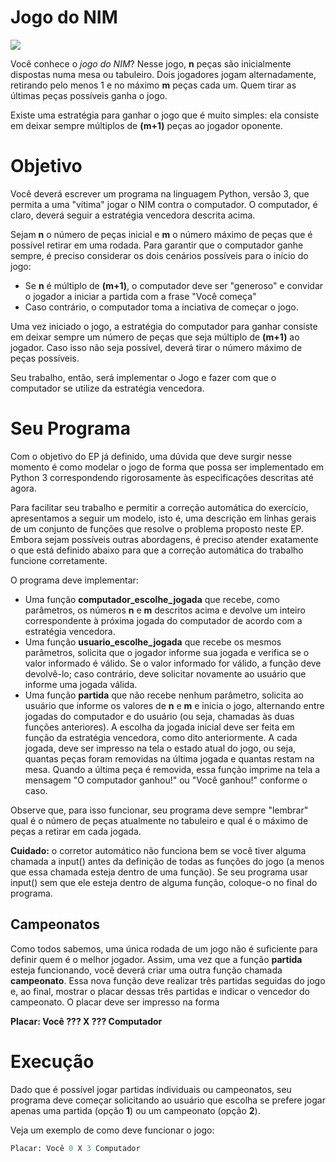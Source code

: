 # Jogo do NIM

![](https://i.pinimg.com/originals/9f/71/05/9f710533e1a61ceada846f2aff493a8a.jpg)

Você conhece o _jogo do NIM_? Nesse jogo, **n** peças são inicialmente dispostas numa mesa ou tabuleiro. Dois jogadores jogam alternadamente, retirando pelo menos 1 e no máximo **m** peças cada um. Quem tirar as últimas peças possíveis ganha o jogo.

Existe uma estratégia para ganhar o jogo que é muito simples: ela consiste em deixar sempre múltiplos de **(m+1)** peças ao jogador oponente.

# Objetivo

Você deverá escrever um programa na linguagem Python, versão 3, que permita a uma "vítima" jogar o NIM contra o computador. O computador, é claro, deverá seguir a estratégia vencedora descrita acima.

Sejam **n** o número de peças inicial e **m** o número máximo de peças que é possível retirar em uma rodada. Para garantir que o computador ganhe sempre, é preciso considerar os dois cenários possíveis para o início do jogo:

-   Se **n** é múltiplo de **(m+1)**, o computador deve ser "generoso" e convidar o jogador a iniciar a partida com a frase "Você começa"
-   Caso contrário, o computador toma a inciativa de começar o jogo.

Uma vez iniciado o jogo, a estratégia do computador para ganhar consiste em deixar sempre um número de peças que seja múltiplo de **(m+1)** ao jogador. Caso isso não seja possível, deverá tirar o número máximo de peças possíveis.

Seu trabalho, então, será implementar o Jogo e fazer com que o computador se utilize da estratégia vencedora.

# Seu Programa

Com o objetivo do EP já definido, uma dúvida que deve surgir nesse momento é como modelar o jogo de forma que possa ser implementado em Python 3 correspondendo rigorosamente às especificações descritas até agora.

Para facilitar seu trabalho e permitir a correção automática do exercício, apresentamos a seguir um modelo, isto é, uma descrição em linhas gerais de um conjunto de funções que resolve o problema proposto neste EP. Embora sejam possíveis outras abordagens, é preciso atender exatamente o que está definido abaixo para que a correção automática do trabalho funcione corretamente.

O programa deve implementar:

-   Uma função **computador_escolhe_jogada** que recebe, como parâmetros, os números **n** e **m** descritos acima e devolve um inteiro correspondente à próxima jogada do computador de acordo com a estratégia vencedora.
-   Uma função **usuario_escolhe_jogada** que recebe os mesmos parâmetros, solicita que o jogador informe sua jogada e verifica se o valor informado é válido. Se o valor informado for válido, a função deve devolvê-lo; caso contrário, deve solicitar novamente ao usuário que informe uma jogada válida.
-   Uma função **partida** que não recebe nenhum parâmetro, solicita ao usuário que informe os valores de **n** e **m** e inicia o jogo, alternando entre jogadas do computador e do usuário (ou seja, chamadas às duas funções anteriores). A escolha da jogada inicial deve ser feita em função da estratégia vencedora, como dito anteriormente. A cada jogada, deve ser impresso na tela o estado atual do jogo, ou seja, quantas peças foram removidas na última jogada e quantas restam na mesa. Quando a última peça é removida, essa função imprime na tela a mensagem "O computador ganhou!" ou "Você ganhou!" conforme o caso.

Observe que, para isso funcionar, seu programa deve sempre "lembrar" qual é o número de peças atualmente no tabuleiro e qual é o máximo de peças a retirar em cada jogada.

**Cuidado:** o corretor automático não funciona bem se você tiver alguma chamada a input() antes da definição de todas as funções do jogo (a menos que essa chamada esteja dentro de uma função). Se seu programa usar input() sem que ele esteja dentro de alguma função, coloque-o no final do programa.

## Campeonatos

Como todos sabemos, uma única rodada de um jogo não é suficiente para definir quem é o melhor jogador. Assim, uma vez que a função **partida** esteja funcionando, você deverá criar uma outra função chamada **campeonato**. Essa nova função deve realizar três partidas seguidas do jogo e, ao final, mostrar o placar dessas três partidas e indicar o vencedor do campeonato. O placar deve ser impresso na forma

**Placar: Você ??? X ??? Computador**

# Execução

Dado que é possível jogar partidas individuais ou campeonatos, seu programa deve começar solicitando ao usuário que escolha se prefere jogar apenas uma partida (opção **1**) ou um campeonato (opção **2**).

Veja um exemplo de como deve funcionar o jogo:

```python
Placar: Você 0 X 3 Computador
```
